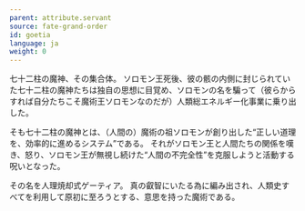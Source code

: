 ```yaml
---
parent: attribute.servant
source: fate-grand-order
id: goetia
language: ja
weight: 0
---
```


七十二柱の魔神、その集合体。
ソロモン王死後、彼の骸の内側に封じられていた七十二柱の魔神たちは独自の思想に目覚め、ソロモンの名を騙って（彼らからすれば自分たちこそ魔術王ソロモンなのだが）人類総エネルギー化事業に乗り出した。

そも七十二柱の魔神とは、（人間の）魔術の祖ソロモンが創り出した“正しい道理を、効率的に進めるシステム”である。
それがソロモン王と人間たちの関係を嘆き、怒り、ソロモン王が無視し続けた“人間の不完全性”を克服しようと活動する呪いとなった。

その名を人理焼却式ゲーティア。
真の叡智にいたる為に編み出され、人類史すべてを利用して原初に至ろうとする、意思を持った魔術である。

